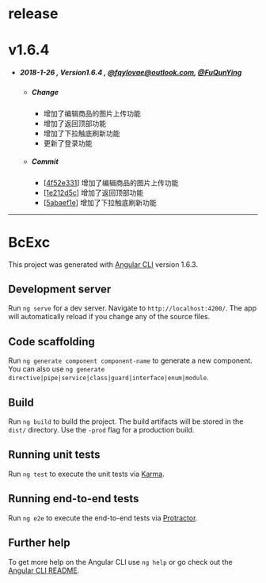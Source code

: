 # release
# v1.6.4
-  ##### 2018-1-26 , Version1.6.4 , [@fqylovae@outlook.com](https://github.com/FuQunYing), [@FuQunYing](https://github.com/FuQunYing)
   -  ##### Change
      - 增加了编辑商品的图片上传功能
      - 增加了返回顶部功能
      - 增加了下拉触底刷新功能
      - 更新了登录功能
   -  ##### Commit
      - [[4f52e331](https://github.com/FuQunYing/bc-angular-practice)] 增加了编辑商品的图片上传功能
      - [[1e212d5c](https://github.com/FuQunYing/bc-angular-practice)] 增加了返回顶部功能
      - [[5abaef1e](https://github.com/FuQunYing/bc-angular-practice)] 增加了下拉触底刷新功能
---
# BcExc

This project was generated with [Angular CLI](https://github.com/angular/angular-cli) version 1.6.3.

## Development server

Run `ng serve` for a dev server. Navigate to `http://localhost:4200/`. The app will automatically reload if you change any of the source files.

## Code scaffolding

Run `ng generate component component-name` to generate a new component. You can also use `ng generate directive|pipe|service|class|guard|interface|enum|module`.

## Build

Run `ng build` to build the project. The build artifacts will be stored in the `dist/` directory. Use the `-prod` flag for a production build.

## Running unit tests

Run `ng test` to execute the unit tests via [Karma](https://karma-runner.github.io).

## Running end-to-end tests

Run `ng e2e` to execute the end-to-end tests via [Protractor](http://www.protractortest.org/).

## Further help

To get more help on the Angular CLI use `ng help` or go check out the [Angular CLI README](https://github.com/angular/angular-cli/blob/master/README.md).
